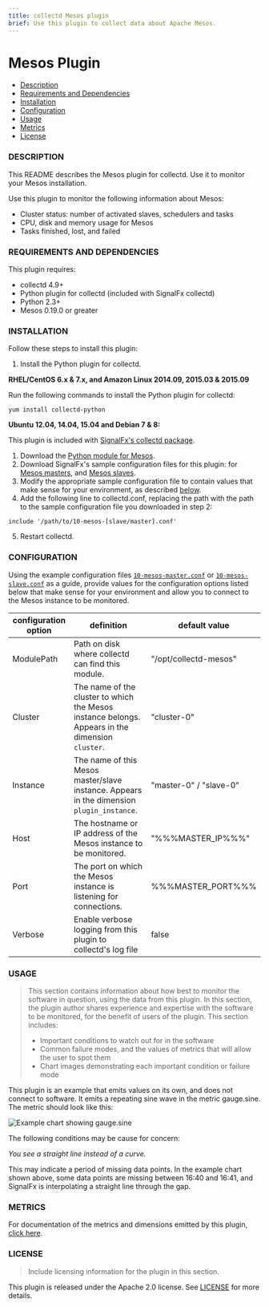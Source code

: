 ```yaml
---
title: collectd Mesos plugin
brief: Use this plugin to collect data about Apache Mesos. 
---
```


# Mesos Plugin

- [Description](#description)
- [Requirements and Dependencies](#requirements-and-dependencies)
- [Installation](#installation)
- [Configuration](#configuration)
- [Usage](#usage)
- [Metrics](#metrics)
- [License](#license)

### DESCRIPTION

This README describes the Mesos plugin for collectd. Use it to monitor your Mesos installation. 

Use this plugin to monitor the following information about Mesos:
  - Cluster status: number of activated slaves, schedulers and tasks
  - CPU, disk and memory usage for Mesos
  - Tasks finished, lost, and failed

### REQUIREMENTS AND DEPENDENCIES

This plugin requires:

- collectd 4.9+ 
- Python plugin for collectd (included with SignalFx collectd)
- Python 2.3+
- Mesos 0.19.0 or greater

### INSTALLATION

Follow these steps to install this plugin:

1. Install the Python plugin for collectd.

 **RHEL/CentOS 6.x & 7.x, and Amazon Linux 2014.09, 2015.03 & 2015.09**
 
 Run the following commands to install the Python plugin for collectd:

 ```
 yum install collectd-python
 ```
 
 **Ubuntu 12.04, 14.04, 15.04 and Debian 7 & 8:**

 This plugin is included with [SignalFx's collectd package](https://support.signalfx.com/hc/en-us/articles/208080123).

1. Download the [Python module for Mesos](https://github.com/signalfx/collectd-mesos).
1. Download SignalFx's sample configuration files for this plugin: for [Mesos masters](././10-mesos-master.conf), and [Mesos slaves](././10-mesos-slave.conf). 
3. Modify the appropriate sample configuration file to contain values that make sense for your environment, as described [below](#configuration).
4. Add the following line to collectd.conf, replacing the path with the path to the sample configuration file you downloaded in step 2: 

  ``` 
  include '/path/to/10-mesos-[slave/master].conf' 
  ```
5. Restart collectd. 

### CONFIGURATION 

Using the example configuration files [`10-mesos-master.conf`](././10-mesos-master.conf) or [`10-mesos-slave.conf`](././10-mesos-slave.conf) as a guide, provide values for the configuration options listed below that make sense for your environment and allow you to connect to the Mesos instance to be monitored.

| configuration option | definition | default value |
| ---------------------|------------|---------------|
| ModulePath | Path on disk where collectd can find this module. | "/opt/collectd-mesos" |
| Cluster | The name of the cluster to which the Mesos instance belongs. Appears in the dimension `cluster`. | "cluster-0" |
| Instance | The name of this Mesos master/slave instance. Appears in the dimension `plugin_instance`. | "master-0" / "slave-0" |
| Host  | The hostname or IP address of the Mesos instance to be monitored. | "%%%MASTER_IP%%%" | 
| Port | The port on which the Mesos instance is listening for connections. | %%%MASTER_PORT%%% |
| Verbose | Enable verbose logging from this plugin to collectd's log file | false |

### USAGE

>This section contains information about how best to monitor the software in question, using the data from this plugin. In this section, the plugin author shares experience and expertise with the software to be monitored, for the benefit of users of the plugin. This section includes:
>
>- Important conditions to watch out for in the software
>- Common failure modes, and the values of metrics that will allow the user to spot them
>- Chart images demonstrating each important condition or failure mode

This plugin is an example that emits values on its own, and does not connect to software. It emits a repeating sine wave in the metric gauge.sine. The metric should look like this:

![Example chart showing gauge.sine](http://fixme)

The following conditions may be cause for concern:

*You see a straight line instead of a curve.*

This may indicate a period of missing data points. In the example chart shown above, some data points are missing between 16:40 and 16:41, and SignalFx is interpolating a straight line through the gap. 

### METRICS

For documentation of the metrics and dimensions emitted by this plugin, [click here](././docs).

### LICENSE

> Include licensing information for the plugin in this section.

This plugin is released under the Apache 2.0 license. See [LICENSE](https://github.com/signalfx/collectd-mesos/blob/master/LICENSE.txt) for more details. 
